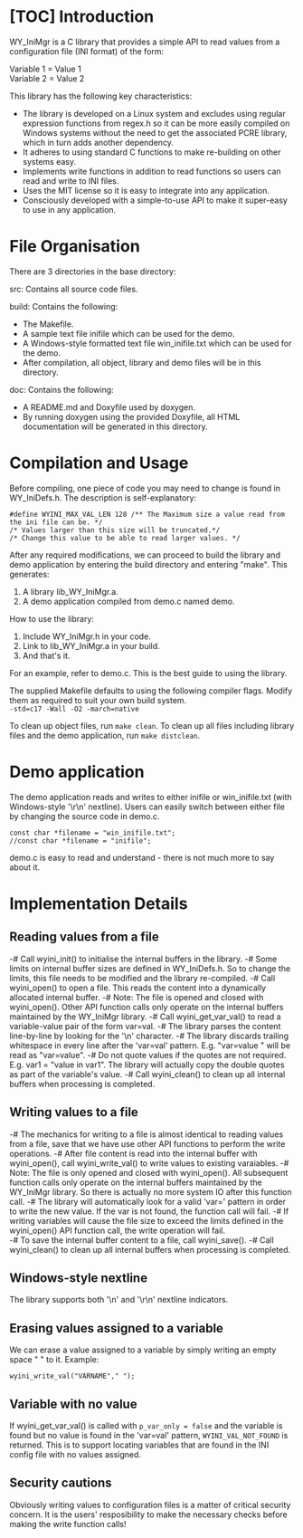 [TOC]
Introduction
============
WY_IniMgr is a C library that provides a simple API to read values from a configuration file (INI format) of the form:

Variable 1 = Value 1 <br>
Variable 2 = Value 2 <br>

This library has the following key characteristics:
- The library is developed on a Linux system and excludes using regular expression functions from regex.h so it can be more easily compiled on Windows systems without the need to get the associated PCRE library, which in turn adds another dependency.
- It adheres to using standard C functions to make re-building on other systems easy.
- Implements write functions in addition to read functions so users can read and write to INI files.  
- Uses the MIT license so it is easy to integrate into any application.
- Consciously developed with a simple-to-use API to make it super-easy to use in any application. 

File Organisation
=================
There are 3 directories in the base directory: 

src: Contains all source code files. <br>

build: Contains the following:
- The Makefile. 
- A sample text file inifile which can be used for the demo.
- A Windows-style formatted text file win_inifile.txt which can be used for the demo.
- After compilation, all object, library and demo files will be in this directory. 

doc: Contains the following:
- A README.md and Doxyfile used by doxygen.
- By running doxygen using the provided Doxyfile, all HTML documentation will be generated in this directory.

Compilation and Usage
=====================
Before compiling, one piece of code you may need to change is found in WY_IniDefs.h. The description is self-explanatory:

    #define WYINI_MAX_VAL_LEN 128 /** The Maximum size a value read from the ini file can be. */ 
    /* Values larger than this size will be truncated.*/ 
    /* Change this value to be able to read larger values. */

After any required modifications, we can proceed to build the library and demo application by entering the build directory and entering "make". This generates:
1. A library lib_WY_IniMgr.a.
2. A demo application compiled from demo.c named demo.

How to use the library:
1. Include WY_IniMgr.h in your code. 
2. Link to lib_WY_IniMgr.a in your build.
3. And that's it.

For an example, refer to demo.c. This is the best guide to using the library.

The supplied Makefile defaults to using the following compiler flags. Modify them as required to suit your own build system.<br>
`-std=c17 -Wall -O2 -march=native`

To clean up object files, run `make clean`. To clean up all files including library files and the demo application, run `make distclean`.

Demo application
================
The demo application reads and writes to either inifile or win_inifile.txt (with Windows-style '\r\n' nextline). Users can easily switch between either file by changing the source code in demo.c.

    const char *filename = "win_inifile.txt";
    //const char *filename = "inifile";

demo.c is easy to read and understand - there is not much more to say about it.

Implementation Details
======================

Reading values from a file
-------------------------- 
-# Call wyini_init() to initialise the internal buffers in the library.
-# Some limits on internal buffer sizes are defined in WY_IniDefs.h. So to change the limits, this file needs to be modified and the library re-compiled.
-# Call wyini_open() to open a file. This reads the content into a dynamically allocated internal buffer.
-# Note: The file is opened and closed with wyini_open(). Other API function calls only operate on the internal buffers maintained by the WY_IniMgr library.
-# Call wyini_get_var_val() to read a variable-value pair of the form var=val.
-# The library parses the content line-by-line by looking for the '\n' character.
-# The library discards trailing whitespace in every line after the 'var=val' pattern. E.g. "var=value   " will be read as "var=value".
-# Do not quote values if the quotes are not required. E.g. var1 = "value in var1". The library will actually copy the double quotes as part of the variable's value.
-# Call wyini_clean() to clean up all internal buffers when processing is completed.

Writing values to a file
------------------------ 
-# The mechanics for writing to a file is almost identical to reading values from a file, save that we have use other API functions to perform the write operations.
-# After file content is read into the internal buffer with wyini_open(), call wyini_write_val() to write values to existing varaiables.
-# Note: The file is only opened and closed with wyini_open(). All subsequent function calls only operate on the internal buffers maintained by the WY_IniMgr library. So there is actually no more system IO after this function call.
-# The library will automatically look for a valid 'var=' pattern in order to write the new value. If the var is not found, the function call will fail.
-# If writing variables will cause the file size to exceed the limits defined in the wyini_open() API function call, the write operation will fail.  
-# To save the internal buffer content to a file, call wyini_save().
-# Call wyini_clean() to clean up all internal buffers when processing is completed.

Windows-style nextline
----------------------
The library supports both '\\n' and '\r\\n' nextline indicators. 

Erasing values assigned to a variable
-------------------------------------
We can erase a value assigned to a variable by simply writing an empty space " " to it. Example:

    wyini_write_val("VARNAME"," ");

Variable with no value
----------------------
If wyini_get_var_val() is called with `p_var_only = false` and the variable is found but no value is found in the 'var=val' pattern, `WYINI_VAL_NOT_FOUND` is returned. This is to support locating variables that are found in the INI config file with no values assigned. 

Security cautions
-----------------
Obviously writing values to configuration files is a matter of critical security concern. It is the users' resposibility to make the necessary checks before making the write function calls! 